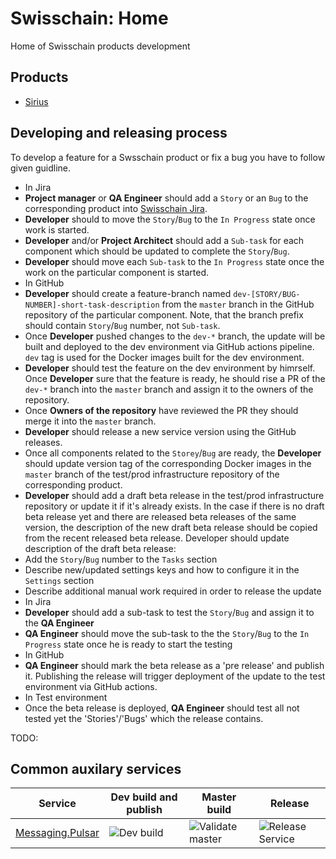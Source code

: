 # Swisschain: Home

Home of Swisschain products development

## Products

* [Sirius](https://github.com/swisschain/Sirius)

## Developing and releasing process

To develop a feature for a Swsschain product or fix a bug you have to follow given guidline.

* In Jira
 * **Project manager** or **QA Engineer** should add a `Story` or an `Bug` to the corresponding product into [Swisschain Jira](https://swisschain.atlassian.net/).
 * **Developer** should to move the `Story`/`Bug` to the `In Progress` state once work is started.
 * **Developer** and/or **Project Architect** should add a `Sub-task` for each component which should be updated to complete the `Story`/`Bug`.
 * **Developer** should move each `Sub-task` to the `In Progress` state once the work on the particular component is started.
* In GitHub
 * **Developer** should create a feature-branch named `dev-[STORY/BUG-NUMBER]-short-task-description` from the `master` branch in the GitHub repository of the particular component. Note, that the branch prefix should contain `Story`/`Bug` number, not `Sub-task`.
 * Once **Developer** pushed changes to the `dev-*` branch, the update will be built and deployed to the dev environment via GitHub actions pipeline. `dev` tag is used for the Docker images built for the dev environment.
 * **Developer** should test the feature on the dev environment by himrself. Once **Developer** sure that the feature is ready, he should rise a PR of the `dev-*` branch into the `master` branch and assign it to the owners of the repository.
 * Once **Owners of the repository** have reviewed the PR they should merge it into the `master` branch.
 * **Developer** should release a new service version using the GitHub releases.
 * Once all components related to the `Storey`/`Bug` are ready, the **Developer** should update version tag of the corresponding Docker images in the `master` branch of the test/prod infrastructure repository of the corresponding product.
 * **Developer** should add a draft beta release in the test/prod infrastructure repository or update it if it's already exists. In the case if there is no draft beta release yet and there are released beta releases of the same version, the description of the new draft beta release should be copied from the recent released beta release. Developer should update description of the draft beta release: 
  * Add the `Story`/`Bug` number to the `Tasks` section
  * Describe new/updated settings keys and how to configure it in the `Settings` section
  * Describe additional manual work required in order to release the update
* In Jira
 * **Developer** should add a sub-task to test the `Story`/`Bug` and assign it to the **QA Engineer**
 * **QA Engineer** should move the sub-task to the the `Story`/`Bug` to the `In Progress` state once he is ready to start the testing
* In GitHub
 * **QA Engineer** should mark the beta release as a 'pre release' and publish it. Publishing the release will trigger deployment of the update to the test environment via GitHub actions.
* In Test environment
 * Once the beta release is deployed, **QA Engineer** should test all not tested yet the 'Stories'/'Bugs' which the release contains.
 
 TODO:

## Common auxilary services

| Service | Dev build and publish | Master build | Release |
| ------------- |-----|-----|-----|
| [Messaging.Pulsar](https://github.com/swisschain/Messaging.Pulsar) | ![Dev build](https://github.com/swisschain/Messaging.Pulsar/workflows/CI%20dev%20build/badge.svg) | ![Validate master](https://github.com/swisschain/Messaging.Pulsar/workflows/Validate%20master/badge.svg) | ![Release Service](https://github.com/swisschain/Messaging.Pulsar/workflows/Release%20Service/badge.svg) |
